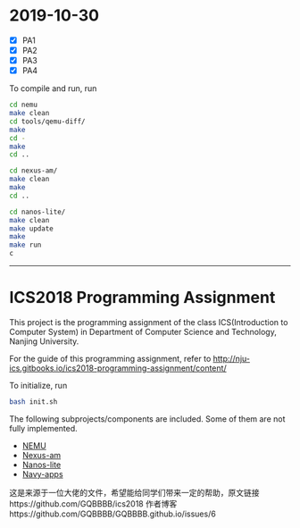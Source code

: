 # 2019-10-30

- [x] PA1
- [x] PA2
- [x] PA3
- [x] PA4

To compile and run, run
```bash
cd nemu
make clean
cd tools/qemu-diff/
make
cd -
make
cd ..

cd nexus-am/
make clean
make
cd ..

cd nanos-lite/
make clean
make update
make
make run
c

```

---

# ICS2018 Programming Assignment

This project is the programming assignment of the class ICS(Introduction to Computer System) in Department of Computer Science and Technology, Nanjing University.

For the guide of this programming assignment,
refer to http://nju-ics.gitbooks.io/ics2018-programming-assignment/content/

To initialize, run
```bash
bash init.sh
```

The following subprojects/components are included. Some of them are not fully implemented.
* [NEMU](https://github.com/NJU-ProjectN/nemu)
* [Nexus-am](https://github.com/NJU-ProjectN/nexus-am)
* [Nanos-lite](https://github.com/NJU-ProjectN/nanos-lite)
* [Navy-apps](https://github.com/NJU-ProjectN/navy-apps)

这是来源于一位大佬的文件，希望能给同学们带来一定的帮助，原文链接https://github.com/GQBBBB/ics2018
作者博客https://github.com/GQBBBB/GQBBBB.github.io/issues/6
